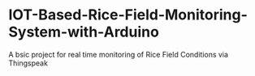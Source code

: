 # IOT-Based-Rice-Field-Monitoring-System-with-Arduino
A bsic project for real time monitoring of Rice Field Conditions via Thingspeak

